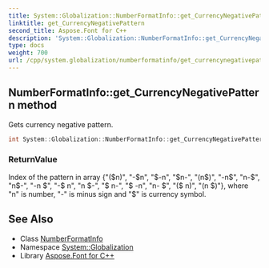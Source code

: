 ```yaml
---
title: System::Globalization::NumberFormatInfo::get_CurrencyNegativePattern method
linktitle: get_CurrencyNegativePattern
second_title: Aspose.Font for C++
description: 'System::Globalization::NumberFormatInfo::get_CurrencyNegativePattern method. Gets currency negative pattern in C++.'
type: docs
weight: 700
url: /cpp/system.globalization/numberformatinfo/get_currencynegativepattern/
---
```

## NumberFormatInfo::get_CurrencyNegativePattern method


Gets currency negative pattern.

```cpp
int System::Globalization::NumberFormatInfo::get_CurrencyNegativePattern() const
```


### ReturnValue

Index of the pattern in array {"($n)", "-$n", "$-n", "$n-", "(n$)", "-n$", "n-$", "n$-", "-n $", "-$ n", "n $-", "$ n-", "$ -n", "n- $", "($ n)", "(n $)"}, where "n" is number, "-" is minus sign and "$" is currency symbol.

## See Also

* Class [NumberFormatInfo](../)
* Namespace [System::Globalization](../../)
* Library [Aspose.Font for C++](../../../)
